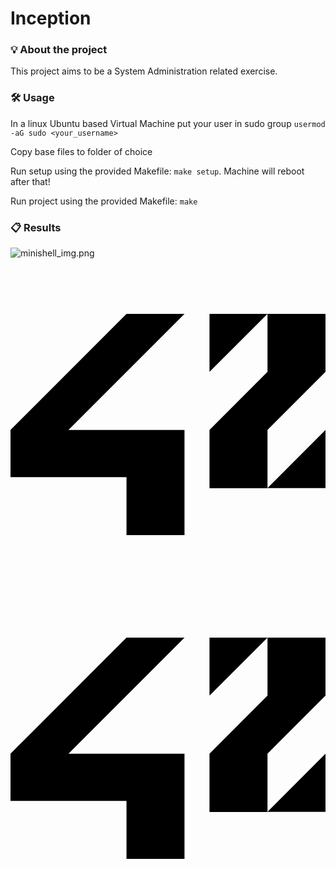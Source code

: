 # Inception

### 💡 About the project

This project aims to be a System Administration related exercise.

### 🛠️ Usage

In a linux Ubuntu based Virtual Machine put your user in sudo group ```usermod -aG sudo <your_username>```

Copy base files to folder of choice

Run setup using the provided Makefile: ```make setup```. Machine will reboot after that!

Run project using the provided Makefile: ```make```

### 📋 Results

![minishell_img.png](minishell_img.png)

<svg role="img" viewBox="0 0 24 24" xmlns="http://www.w3.org/2000/svg">
  <path d="M19.581 16.851H24v-4.439ZM24 3.574h-4.419v4.42l-4.419 4.418v4.44h4.419v-4.44L24 7.993Zm-4.419 0h-4.419v4.42zm-6.324 8.838H4.419l8.838-8.838H8.838L0 12.412v3.595h8.838v4.419h4.419z"/>
</svg>

<svg role="img" viewBox="0 0 24 24" xmlns="http://www.w3.org/2000/svg"><title>42</title><path d="M19.581 16.851H24v-4.439ZM24 3.574h-4.419v4.42l-4.419 4.418v4.44h4.419v-4.44L24 7.993Zm-4.419 0h-4.419v4.42zm-6.324 8.838H4.419l8.838-8.838H8.838L0 12.412v3.595h8.838v4.419h4.419z"/></svg>

